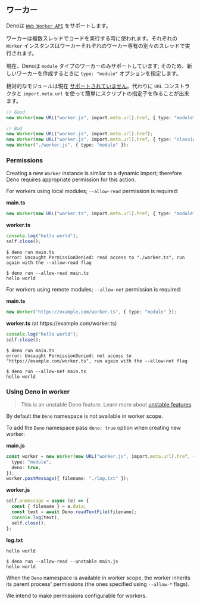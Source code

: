 <!-- ## Workers -->
## ワーカー

<!--
Deno supports
[`Web Worker API`](https://developer.mozilla.org/en-US/docs/Web/API/Worker/Worker).
-->
Denoは [`Web Worker API`](https://developer.mozilla.org/en-US/docs/Web/API/Worker/Worker) をサポートします。

<!--
Workers can be used to run code on multiple threads. Each instance of `Worker`
is run on a separate thread, dedicated only to that worker.
-->
ワーカーは複数スレッドでコードを実行する時に使われます。それぞれの `Worker` インスタンスはワーカーそれぞれのワーカー専有の別々のスレッドで実行されます。

<!--
Currently Deno supports only `module` type workers; thus it's essential to pass
the `type: "module"` option when creating a new worker.
-->
現在、Denoは `module` タイプのワーカーのみサポートしています; そのため、新しいワーカーを作成するときに `type: "module"` オプションを指定します。

<!--
Relative module specifiers are
[not supported](https://github.com/denoland/deno/issues/5216) at the moment. You
can instead use the `URL` contructor and `import.meta.url` to easily create a
specifier for some nearby script.
-->
相対的なモジュールは現在 [サポートされていません](https://github.com/denoland/deno/issues/5216)。代わりに `URL` コンストラクタと `import.meta.url` を使って簡単にスクリプトの指定子を作ることが出来ます。

```ts
// Good
new Worker(new URL("worker.js", import.meta.url).href, { type: "module" });

// Bad
new Worker(new URL("worker.js", import.meta.url).href);
new Worker(new URL("worker.js", import.meta.url).href, { type: "classic" });
new Worker("./worker.js", { type: "module" });
```

### Permissions

Creating a new `Worker` instance is similar to a dynamic import; therefore Deno
requires appropriate permission for this action.

For workers using local modules; `--allow-read` permission is required:

**main.ts**

```ts
new Worker(new URL("worker.ts", import.meta.url).href, { type: "module" });
```

**worker.ts**

```ts
console.log("hello world");
self.close();
```

```shell
$ deno run main.ts
error: Uncaught PermissionDenied: read access to "./worker.ts", run again with the --allow-read flag

$ deno run --allow-read main.ts
hello world
```

For workers using remote modules; `--allow-net` permission is required:

**main.ts**

```ts
new Worker("https://example.com/worker.ts", { type: "module" });
```

**worker.ts** (at https[]()://example.com/worker.ts)

```ts
console.log("hello world");
self.close();
```

```shell
$ deno run main.ts
error: Uncaught PermissionDenied: net access to "https://example.com/worker.ts", run again with the --allow-net flag

$ deno run --allow-net main.ts
hello world
```

### Using Deno in worker

> This is an unstable Deno feature. Learn more about
> [unstable features](./stability.md).

By default the `Deno` namespace is not available in worker scope.

To add the `Deno` namespace pass `deno: true` option when creating new worker:

**main.js**

```ts
const worker = new Worker(new URL("worker.js", import.meta.url).href, {
  type: "module",
  deno: true,
});
worker.postMessage({ filename: "./log.txt" });
```

**worker.js**

```ts
self.onmessage = async (e) => {
  const { filename } = e.data;
  const text = await Deno.readTextFile(filename);
  console.log(text);
  self.close();
};
```

**log.txt**

```
hello world
```

```shell
$ deno run --allow-read --unstable main.js
hello world
```

When the `Deno` namespace is available in worker scope, the worker inherits its
parent process' permissions (the ones specified using `--allow-*` flags).

We intend to make permissions configurable for workers.
